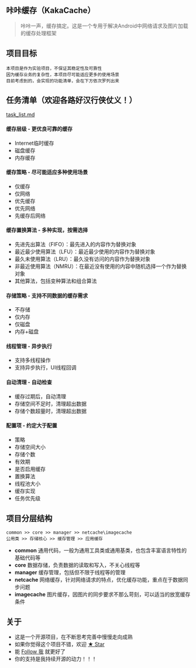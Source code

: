 ## 咔咔缓存（KakaCache）
> 咔咔一声，缓存搞定。这是一个专用于解决Android中网络请求及图片加载的缓存处理框架

## 项目目标
    本项目是作为实验项目，不保证其稳定性及可靠性
    因为缓存业务的复杂性，本项目尽可能适应更多的使用场景
    目前考虑到的，会实现的功能清单，会在下方依次罗列出来

## 任务清单（欢迎各路好汉行侠仗义！）
[task_list.md](blob/master/task_list.md)

#### 缓存层级 - 更优良可靠的缓存
- Internet临时缓存
- 磁盘缓存
- 内存缓存

#### 缓存策略 - 尽可能适应多种使用场景
- 仅缓存
- 仅网络
- 优先缓存
- 优先网络
- 先缓存后网络

#### 缓存置换算法 - 多种实现，按需选择
- 先进先出算法（FIFO）：最先进入的内容作为替换对象
- 最近最少使用算法（LFU）：最近最少使用的内容作为替换对象
- 最久未使用算法（LRU）：最久没有访问的内容作为替换对象
- 非最近使用算法（NMRU）：在最近没有使用的内容中随机选择一个作为替换对象
- 其他算法，包括变种算法和组合算法

#### 存储策略 - 支持不同数据的缓存需求
- 不存储
- 仅内存
- 仅磁盘
- 内存+磁盘

#### 线程管理 - 异步执行
- 支持多线程操作
- 支持异步执行，UI线程回调

#### 自动清理 - 自动检查
- 缓存过期后，自动清理
- 存储空间不足时，清理超出数据
- 存储个数超量时，清理超出数据

#### 配置项 - 约定大于配置
- 策略
- 存储空间大小
- 存储个数
- 有效期
- 是否启用缓存
- 置换算法
- 线程池大小
- 缓存实现
- 任务优先级

## **项目分层结构**
    common >> core >> manager >> netcache\imagecache
    公用类 >> 存储核心 >> 缓存管理 >> 应用缓存

- **common**        通用代码，一般为通用工具类或通用基类，也包含丰富语言特性的基础代码等
- **core**          数据存储，负责数据的读取和写入，不关心线程等
- **manager**       缓存管理，包括但不限于线程等的管理
- **netcache**      网络缓存，针对网络请求的特点，优化缓存功能，重点在于数据同步问题
- **imagecache**    图片缓存，因图片的同步要求不那么苛刻，可以适当的放宽缓存条件

## 关于

- 这是一个开源项目，在不断思考完善中慢慢走向成熟
- 如果你觉得这个项目不错，欢迎 [★ Star](https://github.com/LittleFriendsGroup/KakaCache)
- 能 [Follow 我](https://github.com/alafighting) 就更好了
- 你的支持是我持续开源的动力！！！
